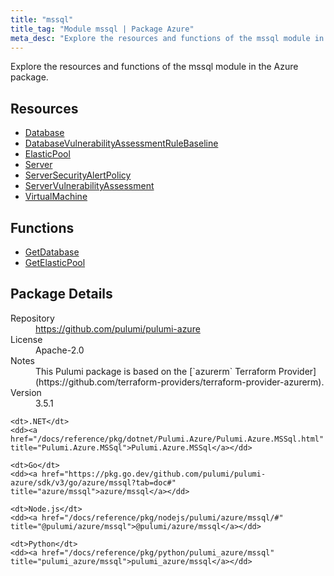 ```yaml
---
title: "mssql"
title_tag: "Module mssql | Package Azure"
meta_desc: "Explore the resources and functions of the mssql module in the Azure package."
---
```


<!-- WARNING: this file was generated by Pulumi Docs Generator. -->
<!-- Do not edit by hand unless you're certain you know what you are doing! -->

Explore the resources and functions of the mssql module in the Azure package.

<h2 id="resources">Resources</h2>
<ul class="api">
    <li><a href="database" title="Database"><span class="symbol resource"></span>Database</a></li>
    <li><a href="databasevulnerabilityassessmentrulebaseline" title="DatabaseVulnerabilityAssessmentRuleBaseline"><span class="symbol resource"></span>DatabaseVulnerabilityAssessmentRuleBaseline</a></li>
    <li><a href="elasticpool" title="ElasticPool"><span class="symbol resource"></span>ElasticPool</a></li>
    <li><a href="server" title="Server"><span class="symbol resource"></span>Server</a></li>
    <li><a href="serversecurityalertpolicy" title="ServerSecurityAlertPolicy"><span class="symbol resource"></span>ServerSecurityAlertPolicy</a></li>
    <li><a href="servervulnerabilityassessment" title="ServerVulnerabilityAssessment"><span class="symbol resource"></span>ServerVulnerabilityAssessment</a></li>
    <li><a href="virtualmachine" title="VirtualMachine"><span class="symbol resource"></span>VirtualMachine</a></li>
</ul>

<h2 id="functions">Functions</h2>
<ul class="api">
    <li><a href="getdatabase" title="GetDatabase"><span class="symbol function"></span>GetDatabase</a></li>
    <li><a href="getelasticpool" title="GetElasticPool"><span class="symbol function"></span>GetElasticPool</a></li>
</ul>

<h2 id="package-details">Package Details</h2>
<dl class="package-details">
	<dt>Repository</dt>
	<dd><a href="https://github.com/pulumi/pulumi-azure">https://github.com/pulumi/pulumi-azure</a></dd>
	<dt>License</dt>
	<dd>Apache-2.0</dd>
	<dt>Notes</dt>
	<dd>This Pulumi package is based on the [`azurerm` Terraform Provider](https://github.com/terraform-providers/terraform-provider-azurerm).</dd>
	<dt>Version</dt>
	<dd>3.5.1</dd>
</dl>



<dl class="tabular">

    <dt>.NET</dt>
    <dd><a href="/docs/reference/pkg/dotnet/Pulumi.Azure/Pulumi.Azure.MSSql.html" title="Pulumi.Azure.MSSql">Pulumi.Azure.MSSql</a></dd>

    <dt>Go</dt>
    <dd><a href="https://pkg.go.dev/github.com/pulumi/pulumi-azure/sdk/v3/go/azure/mssql?tab=doc#" title="azure/mssql">azure/mssql</a></dd>

    <dt>Node.js</dt>
    <dd><a href="/docs/reference/pkg/nodejs/pulumi/azure/mssql/#" title="@pulumi/azure/mssql">@pulumi/azure/mssql</a></dd>

    <dt>Python</dt>
    <dd><a href="/docs/reference/pkg/python/pulumi_azure/mssql" title="pulumi_azure/mssql">pulumi_azure/mssql</a></dd>

</dl>

